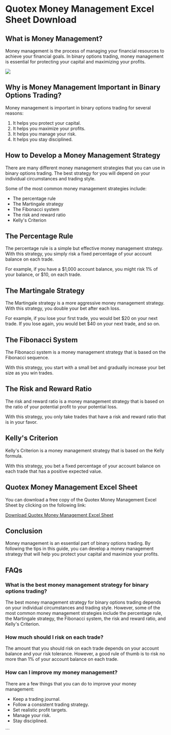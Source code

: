 # Quotex Money Management Excel Sheet Download

## What is Money Management?

Money management is the process of managing your financial resources to
achieve your financial goals. In binary options trading, money
management is essential for protecting your capital and maximizing your
profits.

[![](https://static.quotex.io/files/4_en/300_250.jpg)](https://traff.sbs/brokerqxlid)

## Why is Money Management Important in Binary Options Trading?

Money management is important in binary options trading for several
reasons:

1.  It helps you protect your capital.
2.  It helps you maximize your profits.
3.  It helps you manage your risk.
4.  It helps you stay disciplined.

## How to Develop a Money Management Strategy

There are many different money management strategies that you can use in
binary options trading. The best strategy for you will depend on your
individual circumstances and trading style.

Some of the most common money management strategies include:

-   The percentage rule
-   The Martingale strategy
-   The Fibonacci system
-   The risk and reward ratio
-   Kelly\'s Criterion

## The Percentage Rule

The percentage rule is a simple but effective money management strategy.
With this strategy, you simply risk a fixed percentage of your account
balance on each trade.

For example, if you have a \$1,000 account balance, you might risk 1% of
your balance, or \$10, on each trade.

## The Martingale Strategy

The Martingale strategy is a more aggressive money management strategy.
With this strategy, you double your bet after each loss.

For example, if you lose your first trade, you would bet \$20 on your
next trade. If you lose again, you would bet \$40 on your next trade,
and so on.

## The Fibonacci System

The Fibonacci system is a money management strategy that is based on the
Fibonacci sequence.

With this strategy, you start with a small bet and gradually increase
your bet size as you win trades.

## The Risk and Reward Ratio

The risk and reward ratio is a money management strategy that is based
on the ratio of your potential profit to your potential loss.

With this strategy, you only take trades that have a risk and reward
ratio that is in your favor.

## Kelly\'s Criterion

Kelly\'s Criterion is a money management strategy that is based on the
Kelly formula.

With this strategy, you bet a fixed percentage of your account balance
on each trade that has a positive expected value.

## Quotex Money Management Excel Sheet

You can download a free copy of the Quotex Money Management Excel Sheet
by clicking on the following link:

[Download Quotex Money Management Excel
Sheet](\%22https://traff.sbs/brokerqxsignup\%22)

## Conclusion

Money management is an essential part of binary options trading. By
following the tips in this guide, you can develop a money management
strategy that will help you protect your capital and maximize your
profits.

## FAQs

### What is the best money management strategy for binary options trading?

The best money management strategy for binary options trading depends on
your individual circumstances and trading style. However, some of the
most common money management strategies include the percentage rule, the
Martingale strategy, the Fibonacci system, the risk and reward ratio,
and Kelly\'s Criterion.

### How much should I risk on each trade?

The amount that you should risk on each trade depends on your account
balance and your risk tolerance. However, a good rule of thumb is to
risk no more than 1% of your account balance on each trade.

### How can I improve my money management?

There are a few things that you can do to improve your money management:

-   Keep a trading journal.
-   Follow a consistent trading strategy.
-   Set realistic profit targets.
-   Manage your risk.
-   Stay disciplined.

\`\`\`

